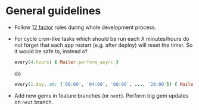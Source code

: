 # General guidelines

* Follow [12 factor](http://12factor.net/) rules during whole development process.

* For cycle cron-like tasks which should be run each X minutes/hours do not forget that each app restart (e.g. after deploy) will reset the timer. So it would be safe to, instead of

  ```ruby
  every(4.hours) { Mailer.perform_async }
  ```
  do
  ```ruby
  every(1.day, at: ['00:00', '04:00', '08:00', ..., '20:00']) { Mailer.perform_async }
  ```

* Add new gems in feature branches (or `next`). Perform big gem updates on `next` branch.
